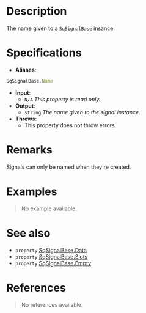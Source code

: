 # Description

The name given to a `SqSignalBase` insance.

# Specifications

* **Aliases**:
```js
SqSignalBase.Name
```

* **Input**:
	* `N/A` *This property is read only.*
* **Output**:
	* `string` *The name given to the signal instance.*
* **Throws**:
	* This property does not throw errors.

# Remarks

Signals can only be named when they're created.

# Examples

> No example available.

# See also

* `property` [SqSignalBase.Data](Property.SqSignalBase.Data)
* `property` [SqSignalBase.Slots](Property.SqSignalBase.Slots)
* `property` [SqSignalBase.Empty](Property.SqSignalBase.Empty)

# References

> No references available.
